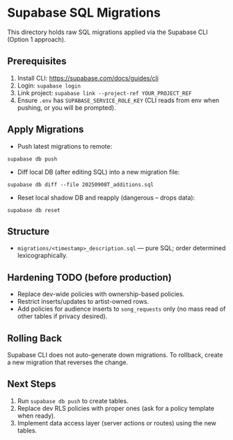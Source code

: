 # Supabase SQL Migrations

This directory holds raw SQL migrations applied via the Supabase CLI (Option 1 approach).

## Prerequisites

1. Install CLI: https://supabase.com/docs/guides/cli
2. Login: `supabase login`
3. Link project: `supabase link --project-ref YOUR_PROJECT_REF`
4. Ensure `.env` has `SUPABASE_SERVICE_ROLE_KEY` (CLI reads from env when pushing, or you will be prompted).

## Apply Migrations

- Push latest migrations to remote:

```
supabase db push
```

- Diff local DB (after editing SQL) into a new migration file:

```
supabase db diff --file 20250908T_additions.sql
```

- Reset local shadow DB and reapply (dangerous – drops data):

```
supabase db reset
```

## Structure

- `migrations/<timestamp>_description.sql` — pure SQL; order determined lexicographically.

## Hardening TODO (before production)

- Replace dev-wide policies with ownership-based policies.
- Restrict inserts/updates to artist-owned rows.
- Add policies for audience inserts to `song_requests` only (no mass read of other tables if privacy desired).

## Rolling Back

Supabase CLI does not auto-generate down migrations. To rollback, create a new migration that reverses the change.

## Next Steps

1. Run `supabase db push` to create tables.
2. Replace dev RLS policies with proper ones (ask for a policy template when ready).
3. Implement data access layer (server actions or routes) using the new tables.
